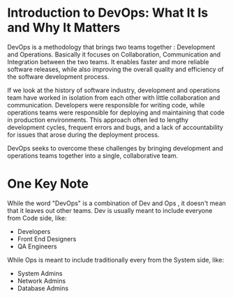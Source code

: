 # Introduction to DevOps: What It Is and Why It Matters
DevOps is a methodology that brings two teams together : Development and Operations. Basically it focuses on Collaboration, Communication and Integration between the two teams.
It enables faster and more reliable software releases, while also improving the overall quality and efficiency of the software development process.

If we look at the history of software industry, development and operations team have worked in isolation from each other with little collaboration and communication.
Developers were responsible for writing code, while operations teams were responsible for deploying and maintaining that code in production environments. This approach often led to lengthy development cycles, frequent errors and bugs, and a lack of accountability for issues that arose during the deployment process.

DevOps seeks to overcome these challenges by bringing development and operations teams together into a single, collaborative team.

# One Key Note
While the word "DevOps" is a combination of Dev and Ops , it doesn't mean that it leaves out other teams.
Dev is usually meant to include everyone from Code side, like:
- Developers
- Front End Designers
- QA Engineers

While Ops is meant to include traditionally every from the System side, like:
- System Admins
- Network Admins
- Database Admins

